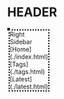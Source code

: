 # HEADER

<style>
div.holder {
    display: flex;
    justify-content: space-between;
    margin: 0px;
}
div.left-align {
    margin-left: 0;
    margin-right: auto;
    margin-top: 0;
    border: dashed;
    width: auto;
    height: auto;
    position: relative;
}
span.sidebar {
    border: dotted;
    position: absolute;
    top: auto;
    left: 100%;
}
</style>
<div class="holder">
<div class="left-align">
<span class="sidebar">
Right Sidebar
[Home](./index.html)
[Tags](./tags.html)
[Latest](./latest.html)
</span>
